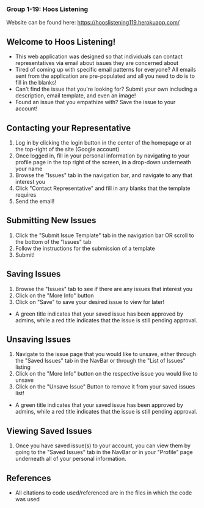 ### Group 1-19: Hoos Listening

Website can be found here: https://hooslistening119.herokuapp.com/

## Welcome to Hoos Listening!
- This web application was designed so that individuals can contact representatives via email about issues they are concerned about
- Tired of coming up with specific email patterns for everyone? All emails sent from the application are pre-populated and all you need to do is to fill in the blanks!
- Can't find the issue that you're looking for? Submit your own including a description, email template, and even an image!
- Found an issue that you empathize with? Save the issue to your account!

## Contacting your Representative
1. Log in by clicking the login button in the center of the homepage or at the top-right of the site (Google account)
2. Once logged in, fill in your personal information by navigating to your profile page in the top right of the screen, in a drop-down underneath your name
3. Browse the "Issues" tab in the navigation bar, and navigate to any that interest you
4. Click "Contact Representative" and fill in any blanks that the template requires
5. Send the email!

## Submitting New Issues
1. Click the "Submit Issue Template" tab in the navigation bar OR scroll to the bottom of the "Issues" tab
2. Follow the instructions for the submission of a template
3. Submit!

## Saving Issues
1. Browse the "Issues" tab to see if there are any issues that interest you
2. Click on the "More Info" button
3. Click on "Save" to save your desired issue to view for later!
- A green title indicates that your saved issue has been approved by admins, while a red title indicates that the issue is still pending approval.

## Unsaving Issues
1. Navigate to the issue page that you would like to unsave, either through the "Saved Issues" tab in the NavBar or through the "List of Issues" listing
2. Click on the "More Info" button on the respective issue you would like to unsave
2. Click on the "Unsave Issue" Button to remove it from your saved issues list! 
- A green title indicates that your saved issue has been approved by admins, while a red title indicates that the issue is still pending approval.

## Viewing Saved Issues
1. Once you have saved issue(s) to your account, you can view them by going to the "Saved Issues" tab in the NavBar or in your "Profile" page underneath all of your personal information.

## References
- All citations to code used/referenced are in the files in which the code was used
